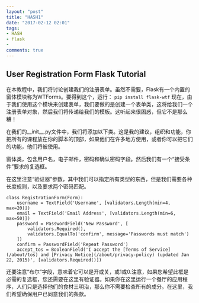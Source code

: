 ```yaml
---
layout: "post"
title: "HASH1"
date: "2017-02-12 02:01"
tags:
- HASH
- flask
- 
comments: true
---
```


## User Registration Form Flask Tutorial


在本教程中，我们将讨论创建我们的注册表单。虽然不需要，Flask有一个内置的窗体模块称为WTForms。要得到这个，运行：
`pip install flask-wtf`
现在，由于我们使用这个模块来创建表单，我们要做的是创建一个表单类，这将给我们一个注册表单对象，然后我们将传递给我们的模板。这听起来很困惑，但它不是那么糟！

在我们的__init__.py文件中，我们将添加以下类。这是我的建议，组织和功能，你把所有的课程放在你的脚本的顶部，如果他们在许多地方使用，或者你可以把它们的功能，他们将被使用。

窗体类，包含用户名，电子邮件，密码和确认密码字段。然后我们有一个“接受条件”要求的复选框。

在这里注意“验证器”参数，其中我们可以指定所有类型的东西，但是我们需要各种长度规则，以及要求两个密码匹配。

    class RegistrationForm(Form):
        username = TextField('Username', [validators.Length(min=4, max=20)])
        email = TextField('Email Address', [validators.Length(min=6, max=50)])
        password = PasswordField('New Password', [
            validators.Required(),
            validators.EqualTo('confirm', message='Passwords must match')
        ])
        confirm = PasswordField('Repeat Password')
        accept_tos = BooleanField('I accept the [Terms of Service](/about/tos) and [Privacy Notice](/about/privacy-policy) (updated Jan 22, 2015)', [validators.Required()])



还要注意“布尔”字段，意味着它可以是开或关，或1或0.注意，如果您希望此框是必需的复选框，您还需要在这里有验证器。如果你在这里运行一个餐厅的应用程序，人们只是选择他们的食材三明治，那么你不需要检查所有的成分。在这里，我们希望确保用户已同意我们的条款。
